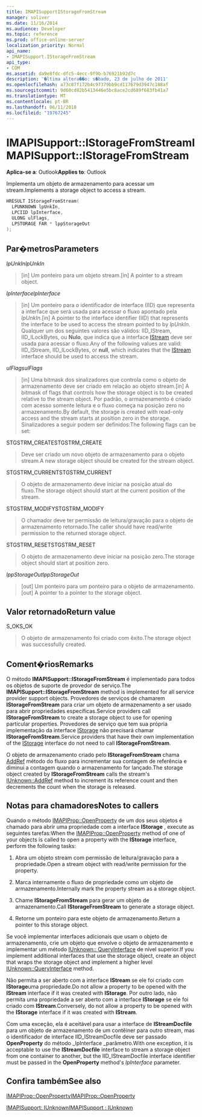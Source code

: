 ```yaml
---
title: IMAPISupportIStorageFromStream
manager: soliver
ms.date: 11/16/2014
ms.audience: Developer
ms.topic: reference
ms.prod: office-online-server
localization_priority: Normal
api_name:
- IMAPISupport.IStorageFromStream
api_type:
- COM
ms.assetid: da9e8fdc-dfc5-4ecc-9f9b-b76921b92d7c
description: '�ltima altera��o: s�bado, 23 de julho de 2011'
ms.openlocfilehash: a73c87f172b4c97379bb9cd117679d3947c188af
ms.sourcegitcommit: 9d60cd82b5413446e5bc8ace2cd689f683fb41a7
ms.translationtype: MT
ms.contentlocale: pt-BR
ms.lasthandoff: 06/11/2018
ms.locfileid: "19767245"
---
```

# <a name="imapisupportistoragefromstream"></a><span data-ttu-id="ae45b-103">IMAPISupport::IStorageFromStream</span><span class="sxs-lookup"><span data-stu-id="ae45b-103">IMAPISupport::IStorageFromStream</span></span>

  
  
<span data-ttu-id="ae45b-104">**Aplica-se a**: Outlook</span><span class="sxs-lookup"><span data-stu-id="ae45b-104">**Applies to**: Outlook</span></span> 
  
<span data-ttu-id="ae45b-105">Implementa um objeto de armazenamento para acessar um stream.</span><span class="sxs-lookup"><span data-stu-id="ae45b-105">Implements a storage object to access a stream.</span></span>
  
```cpp
HRESULT IStorageFromStream(
  LPUNKNOWN lpUnkIn,
  LPCIID lpInterface,
  ULONG ulFlags,
  LPSTORAGE FAR * lppStorageOut
);
```

## <a name="parameters"></a><span data-ttu-id="ae45b-106">Par�metros</span><span class="sxs-lookup"><span data-stu-id="ae45b-106">Parameters</span></span>

 <span data-ttu-id="ae45b-107">_lpUnkIn_</span><span class="sxs-lookup"><span data-stu-id="ae45b-107">_lpUnkIn_</span></span>
  
> <span data-ttu-id="ae45b-108">[in] Um ponteiro para um objeto stream.</span><span class="sxs-lookup"><span data-stu-id="ae45b-108">[in] A pointer to a stream object.</span></span>
    
 <span data-ttu-id="ae45b-109">_lpInterface_</span><span class="sxs-lookup"><span data-stu-id="ae45b-109">_lpInterface_</span></span>
  
> <span data-ttu-id="ae45b-110">[in] Um ponteiro para o identificador de interface (IID) que representa a interface que será usada para acessar o fluxo apontado pela _lpUnkIn_.</span><span class="sxs-lookup"><span data-stu-id="ae45b-110">[in] A pointer to the interface identifier (IID) that represents the interface to be used to access the stream pointed to by  _lpUnkIn_.</span></span> <span data-ttu-id="ae45b-111">Qualquer um dos seguintes valores são válidos: IID_IStream, IID_ILockBytes, ou **Nulo**, que indica que a interface [IStream](http://msdn.microsoft.com/pt-br/library/aa380034%28VS.85%29.aspx) deve ser usada para acessar o fluxo.</span><span class="sxs-lookup"><span data-stu-id="ae45b-111">Any of the following values are valid: IID_IStream, IID_ILockBytes, or **null**, which indicates that the [IStream](http://msdn.microsoft.com/pt-br/library/aa380034%28VS.85%29.aspx) interface should be used to access the stream.</span></span> 
    
 <span data-ttu-id="ae45b-112">_ulFlags_</span><span class="sxs-lookup"><span data-stu-id="ae45b-112">_ulFlags_</span></span>
  
> <span data-ttu-id="ae45b-113">[in] Uma bitmask dos sinalizadores que controla como o objeto de armazenamento deve ser criado em relação ao objeto stream.</span><span class="sxs-lookup"><span data-stu-id="ae45b-113">[in] A bitmask of flags that controls how the storage object is to be created relative to the stream object.</span></span> <span data-ttu-id="ae45b-114">Por padrão, o armazenamento é criado com acesso somente leitura e o fluxo começa na posição zero no armazenamento.</span><span class="sxs-lookup"><span data-stu-id="ae45b-114">By default, the storage is created with read-only access and the stream starts at position zero in the storage.</span></span> <span data-ttu-id="ae45b-115">Sinalizadores a seguir podem ser definidos:</span><span class="sxs-lookup"><span data-stu-id="ae45b-115">The following flags can be set:</span></span>
    
<span data-ttu-id="ae45b-116">STGSTRM_CREATE</span><span class="sxs-lookup"><span data-stu-id="ae45b-116">STGSTRM_CREATE</span></span> 
  
> <span data-ttu-id="ae45b-117">Deve ser criado um novo objeto de armazenamento para o objeto stream.</span><span class="sxs-lookup"><span data-stu-id="ae45b-117">A new storage object should be created for the stream object.</span></span>
    
<span data-ttu-id="ae45b-118">STGSTRM_CURRENT</span><span class="sxs-lookup"><span data-stu-id="ae45b-118">STGSTRM_CURRENT</span></span> 
  
> <span data-ttu-id="ae45b-119">O objeto de armazenamento deve iniciar na posição atual do fluxo.</span><span class="sxs-lookup"><span data-stu-id="ae45b-119">The storage object should start at the current position of the stream.</span></span>
    
<span data-ttu-id="ae45b-120">STGSTRM_MODIFY</span><span class="sxs-lookup"><span data-stu-id="ae45b-120">STGSTRM_MODIFY</span></span> 
  
> <span data-ttu-id="ae45b-121">O chamador deve ter permissão de leitura/gravação para o objeto de armazenamento retornado.</span><span class="sxs-lookup"><span data-stu-id="ae45b-121">The caller should have read/write permission to the returned storage object.</span></span>
    
<span data-ttu-id="ae45b-122">STGSTRM_RESET</span><span class="sxs-lookup"><span data-stu-id="ae45b-122">STGSTRM_RESET</span></span> 
  
> <span data-ttu-id="ae45b-123">O objeto de armazenamento deve iniciar na posição zero.</span><span class="sxs-lookup"><span data-stu-id="ae45b-123">The storage object should start at position zero.</span></span>
    
 <span data-ttu-id="ae45b-124">_lppStorageOut_</span><span class="sxs-lookup"><span data-stu-id="ae45b-124">_lppStorageOut_</span></span>
  
> <span data-ttu-id="ae45b-125">[out] Um ponteiro para um ponteiro para o objeto de armazenamento.</span><span class="sxs-lookup"><span data-stu-id="ae45b-125">[out] A pointer to a pointer to the storage object.</span></span>
    
## <a name="return-value"></a><span data-ttu-id="ae45b-126">Valor retornado</span><span class="sxs-lookup"><span data-stu-id="ae45b-126">Return value</span></span>

<span data-ttu-id="ae45b-127">S_OK</span><span class="sxs-lookup"><span data-stu-id="ae45b-127">S_OK</span></span> 
  
> <span data-ttu-id="ae45b-128">O objeto de armazenamento foi criado com êxito.</span><span class="sxs-lookup"><span data-stu-id="ae45b-128">The storage object was successfully created.</span></span>
    
## <a name="remarks"></a><span data-ttu-id="ae45b-129">Coment�rios</span><span class="sxs-lookup"><span data-stu-id="ae45b-129">Remarks</span></span>

<span data-ttu-id="ae45b-130">O método **IMAPISupport::IStorageFromStream** é implementado para todos os objetos de suporte de provedor de serviço.</span><span class="sxs-lookup"><span data-stu-id="ae45b-130">The **IMAPISupport::IStorageFromStream** method is implemented for all service provider support objects.</span></span> <span data-ttu-id="ae45b-131">Provedores de serviços de chamarem **IStorageFromStream** para criar um objeto de armazenamento a ser usado para abrir propriedades específicas.</span><span class="sxs-lookup"><span data-stu-id="ae45b-131">Service providers call **IStorageFromStream** to create a storage object to use for opening particular properties.</span></span> <span data-ttu-id="ae45b-132">Provedores de serviço que tem sua própria implementação da interface [IStorage](http://msdn.microsoft.com/pt-br/library/aa380015%28VS.85%29.aspx) não precisará chamar **IStorageFromStream**.</span><span class="sxs-lookup"><span data-stu-id="ae45b-132">Service providers that have their own implementation of the [IStorage](http://msdn.microsoft.com/pt-br/library/aa380015%28VS.85%29.aspx) interface do not need to call **IStorageFromStream**.</span></span> 
  
<span data-ttu-id="ae45b-133">O objeto de armazenamento criado pelo **IStorageFromStream** chama [AddRef](http://msdn.microsoft.com/pt-br/library/ms691379%28v=VS.85%29.aspx) método do fluxo para incrementar sua contagem de referência e diminui a contagem quando o armazenamento for lançado.</span><span class="sxs-lookup"><span data-stu-id="ae45b-133">The storage object created by **IStorageFromStream** calls the stream's [IUnknown::AddRef](http://msdn.microsoft.com/pt-br/library/ms691379%28v=VS.85%29.aspx) method to increment its reference count and then decrements the count when the storage is released.</span></span> 
  
## <a name="notes-to-callers"></a><span data-ttu-id="ae45b-134">Notas para chamadores</span><span class="sxs-lookup"><span data-stu-id="ae45b-134">Notes to callers</span></span>

<span data-ttu-id="ae45b-135">Quando o método [IMAPIProp::OpenProperty](imapiprop-openproperty.md) de um dos seus objetos é chamado para abrir uma propriedade com a interface **IStorage** , execute as seguintes tarefas:</span><span class="sxs-lookup"><span data-stu-id="ae45b-135">When the [IMAPIProp::OpenProperty](imapiprop-openproperty.md) method of one of your objects is called to open a property with the **IStorage** interface, perform the following tasks:</span></span> 
  
1. <span data-ttu-id="ae45b-136">Abra um objeto stream com permissão de leitura/gravação para a propriedade.</span><span class="sxs-lookup"><span data-stu-id="ae45b-136">Open a stream object with read/write permission for the property.</span></span>
    
2. <span data-ttu-id="ae45b-137">Marca internamente o fluxo de propriedade como um objeto de armazenamento.</span><span class="sxs-lookup"><span data-stu-id="ae45b-137">Internally mark the property stream as a storage object.</span></span>
    
3. <span data-ttu-id="ae45b-138">Chame **IStorageFromStream** para gerar um objeto de armazenamento.</span><span class="sxs-lookup"><span data-stu-id="ae45b-138">Call **IStorageFromStream** to generate a storage object.</span></span> 
    
4. <span data-ttu-id="ae45b-139">Retorne um ponteiro para este objeto de armazenamento.</span><span class="sxs-lookup"><span data-stu-id="ae45b-139">Return a pointer to this storage object.</span></span>
    
<span data-ttu-id="ae45b-140">Se você implementar interfaces adicionais que usam o objeto de armazenamento, crie um objeto que envolve o objeto de armazenamento e implementar um método [IUnknown:: QueryInterface](http://msdn.microsoft.com/pt-br/library/ms682521%28v=VS.85%29.aspx) de nível superior.</span><span class="sxs-lookup"><span data-stu-id="ae45b-140">If you implement additional interfaces that use the storage object, create an object that wraps the storage object and implement a higher level [IUnknown::QueryInterface](http://msdn.microsoft.com/pt-br/library/ms682521%28v=VS.85%29.aspx) method.</span></span> 
  
<span data-ttu-id="ae45b-141">Não permita a ser aberto com a interface **IStream** se ele foi criado com **IStorage**uma propriedade.</span><span class="sxs-lookup"><span data-stu-id="ae45b-141">Do not allow a property to be opened with the **IStream** interface if it was created with **IStorage**.</span></span> <span data-ttu-id="ae45b-142">Por outro lado, não permita uma propriedade a ser aberto com a interface **IStorage** se ele foi criado com **IStream**.</span><span class="sxs-lookup"><span data-stu-id="ae45b-142">Conversely, do not allow a property to be opened with the **IStorage** interface if it was created with **IStream**.</span></span> 
  
<span data-ttu-id="ae45b-143">Com uma exceção, ela é aceitável para usar a interface de **IStreamDocfile** para um objeto de armazenamento de um contêiner para outro stream, mas o identificador de interface IID_IStreamDocfile deve ser passado **OpenProperty** do método _lpInterface _parâmetro.</span><span class="sxs-lookup"><span data-stu-id="ae45b-143">With one exception, it is acceptable to use the **IStreamDocfile** interface to stream a storage object from one container to another, but the IID_IStreamDocfile interface identifier must be passed in the **OpenProperty** method's  _lpInterface_ parameter.</span></span> 
  
## <a name="see-also"></a><span data-ttu-id="ae45b-144">Confira também</span><span class="sxs-lookup"><span data-stu-id="ae45b-144">See also</span></span>



[<span data-ttu-id="ae45b-145">IMAPIProp::OpenProperty</span><span class="sxs-lookup"><span data-stu-id="ae45b-145">IMAPIProp::OpenProperty</span></span>](imapiprop-openproperty.md)
  
[<span data-ttu-id="ae45b-146">IMAPISupport: IUnknown</span><span class="sxs-lookup"><span data-stu-id="ae45b-146">IMAPISupport : IUnknown</span></span>](imapisupportiunknown.md)

